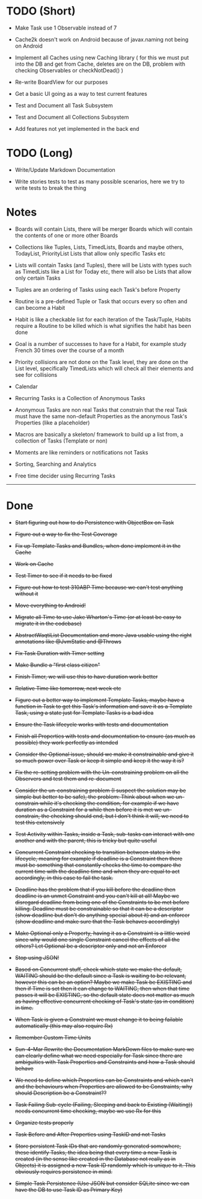 # TODO (Short)

* Make Task use 1 Observable instead of 7

* Cache2k doesn't work on Android because of javax.naming not being on Android

* Implement all Caches using new Caching library 
    ( for this we must put into the DB and get from Cache, deletes are on the DB,
    problem with checking Observables or checkNotDead() )

* Re-write BoardView for our purposes

* Get a basic UI going as a way to test current features

* Test and Document all Task Subsystem

* Test and Document all Collections Subsystem

* Add features not yet implemented in the back end

# TODO (Long)

* Write/Update Markdown Documentation 

* Write stories tests to test as many possible scenarios, here we try to write tests to break the thing

# Notes

* Boards will contain Lists, there will be merger Boards which will contain the contents of one or more other Boards

* Collections like Tuples, Lists, TimedLists, Boards and maybe others, TodayList, PriorityList Lists that allow only 
specific Tasks etc

* Lists will contain Tasks (and Tuples), there will be Lists with types such as TimedLists like a List for Today etc,
 there will also be Lists that allow only certain Tasks 

* Tuples are an ordering of Tasks using each Task's before Property

* Routine is a pre-defined Tuple or Task that occurs every so often and can become a Habit

* Habit is like a checkable list for each iteration of the Task/Tuple, Habits require a Routine to be killed which is
 what signifies the habit has been done
 
* Goal is a number of successes to have for a Habit, for example study French 30 times over the course of a month

* Priority collisions are not done on the Task level, they are done on the List level, specifically TimedLists which 
will check all their elements and see for collisions

* Calendar

* Recurring Tasks is a Collection of Anonymous Tasks

* Anonymous Tasks are non real Tasks that constrain that the real Task must have the same non-default Properties as 
the anonymous Task's Properties (like a placeholder)

* Macros are basically a skeleton/ framework to build up a list from, a collection of Tasks (Template or non)

* Moments are like reminders or notifications not Tasks

* Sorting, Searching and Analytics

* Free time decider using Recurring Tasks

-----------------------------------------------------------------------------------------------------------------------

# Done

* ~~Start figuring out how to do Persistence with ObjectBox on Task~~

* ~~Figure out a way to fix the Test Coverage~~

* ~~Fix up Template Tasks and Bundles, when done implement it in the Cache~~

* ~~Work on Cache~~

* ~~Test Timer to see if it needs to be fixed~~

* ~~Figure out how to test 310ABP Time because we can't test anything without it~~

* ~~Move everything to Android!~~

* ~~Migrate all Time to use Jake Wharton's Time (or at least be easy to migrate it in the codebase)~~

* ~~AbstractWaqtiList Documentation and more Java usable using the right annotations like @JvmStatic and @Throws~~

* ~~Fix Task Duration with Timer setting~~

* ~~Make Bundle a "first class citizen"~~

* ~~Finish Timer, we will use this to have duration work better~~

* ~~Relative Time like tomorrow, next week etc~~

* ~~Figure out a better way to implement Template Tasks, maybe have a function in Task to get this Task's information 
and save it as a Template Task, using a state just for Template Tasks is a bad idea~~

* ~~Ensure the Task lifecycle works with tests and documentation~~

* ~~Finish all Properties with tests and documentation to ensure (as much as possible) they work perfectly as 
intended~~

* ~~Consider the Optional issue, should we make it constrainable and give it so much power over Task or keep it simple 
and keep it the way it is?~~

* ~~Fix the re-setting problem with the Un-constraining problem on all the Observers and test them and re-document~~

* ~~Consider the un-constraining problem (I suspect the solution may be simple but better to be safe), the problem: 
Think about when we un-constrain while it's checking the condition, for example if we have duration as a Constraint
 for a while then before it is met we un-constrain, the checking should end, but I don't think it will, we need to 
 test this extensively~~

* ~~Test Activity within Tasks, inside a Task, sub-tasks can interact with one another and with the parent, this is 
tricky but quite useful~~

* ~~Concurrent Constraint checking to transition between states in the lifecycle,
 meaning for example if deadline is a Constraint then there must be something that constantly checks the time to 
 compare the current time with the deadline time and when they are equal to act accordingly, in this case to fail 
 the task.~~

* ~~Deadline has the problem that if you kill before the deadline then deadline is an unmet Constraint and you can't 
kill at all! Maybe we disregard deadline from being one of the Constraints to be met before killing. Deadline must be
constrainable so that it can be a descriptor (show deadline but don't do anything special about it) and an enforcer 
(show deadline and make sure that the Task behaves accordingly)~~

* ~~Make Optional only a Property, having it as a Constraint is a little weird since why would one single Constraint 
cancel the effects of all the others? Let Optional be a descriptor only and not an Enforcer~~

* ~~Stop using JSON!~~

* ~~Based on Concurrent stuff, check which state we make the default,
WAITING should be the default since a Task is waiting to be relevant, however this can be an option?
Maybe we make Task be EXISTING and then if Time is set then it can change to WAITING, then when that time passes it
will be EXISTING, so the default state does not matter as much as having effective concurrent checking of Task's 
state (as in condition) in time.~~

* ~~When Task is given a Constraint we must change it to being failable automatically (this may also require Rx)~~

* ~~Remember Custom Time Units~~

* ~~Sun-4-Mar Rewrite the Documentation MarkDown files to make sure we can clearly define what we need especially for 
Task since there are ambiguities with Task Properties and Constraints and how a Task should behave~~

* ~~We need to define which Properties can be Constraints and which can't and the behaviours when Properties are 
allowed to be Constraints, why should Description be a Constraint??~~

* ~~Task Failing Sub-cycle (Failing, Sleeping and back to Existing (Waiting)) needs concurrent time checking, maybe 
we use Rx for this~~

* ~~Organize tests properly~~

* ~~Task Before and After Properties using TaskID and not Tasks~~

* ~~Store persistent Task IDs that are randomly generated somewhere, these identify Tasks,
 the idea being that every time a new Task is created (in the sense like created in the Database not really as in Objects)
  it is assigned a new Task ID randomly which is unique to it. This obviously requires persistence in mind.~~

* ~~Simple Task Persistence (Use JSON but consider SQLite since we can have the DB to use Task ID as Primary Key)~~
